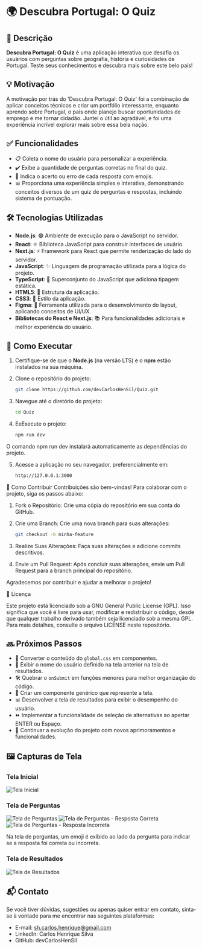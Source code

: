 # 🌍 **Descubra Portugal: O Quiz**

## 📖 Descrição

**Descubra Portugal: O Quiz** é uma aplicação interativa que desafia os usuários com perguntas sobre geografia, história e curiosidades de Portugal. Teste seus conhecimentos e descubra mais sobre este belo país!

## 💡 Motivação

A motivação por trás do 'Descubra Portugal: O Quiz' foi a combinação de aplicar conceitos técnicos e criar um portfólio interessante, enquanto aprendo sobre Portugal, o país onde planejo buscar oportunidades de emprego e me tornar cidadão. Juntei o útil ao agradável, e foi uma experiência incrível explorar mais sobre essa bela nação.

## ✅ Funcionalidades

- 📋 Coleta o nome do usuário para personalizar a experiência.
- ✔️ Exibe a quantidade de perguntas corretas no final do quiz.
- 🎉 Indica o acerto ou erro de cada resposta com emojis.
- 📊 Proporciona uma experiência simples e interativa, demonstrando conceitos diversos de um quiz de perguntas e respostas, incluindo sistema de pontuação.

## 🛠️ Tecnologias Utilizadas

- **Node.js**: 🟢 Ambiente de execução para o JavaScript no servidor.
- **React**: ⚛️ Biblioteca JavaScript para construir interfaces de usuário.
- **Next.js**: ⚡ Framework para React que permite renderização do lado do servidor.
- **JavaScript**: ✨ Linguagem de programação utilizada para a lógica do projeto.
- **TypeScript**: 📝 Superconjunto do JavaScript que adiciona tipagem estática.
- **HTML5**: 📄 Estrutura da aplicação.
- **CSS3**: 🎨 Estilo da aplicação.
- **Figma**: 📐 Ferramenta utilizada para o desenvolvimento do layout, aplicando conceitos de UI/UX.
- **Bibliotecas do React e Next.js**: 📚 Para funcionalidades adicionais e melhor experiência do usuário.

## 🚀 Como Executar

1. Certifique-se de que o **Node.js** (na versão LTS) e o **npm** estão instalados na sua máquina.

2. Clone o repositório do projeto:

   ```bash
   git clone https://github.com/devCarlosHenSil/Quiz.git

3. Navegue até o diretório do projeto:

    ```bash
    cd Quiz

4. EeExecute o projeto:
    ```bash
    npm run dev

O comando npm run dev instalará automaticamente as dependências do projeto.

5. Acesse a aplicação no seu navegador, preferencialmente em:
    ```bash
    http://127.0.0.1:3000

🤝 Como Contribuir
Contribuições são bem-vindas! Para colaborar com o projeto, siga os passos abaixo:

1. Fork o Repositório: Crie uma cópia do repositório em sua conta do GitHub.

2. Crie uma Branch: Crie uma nova branch para suas alterações:
    ```bash
    git checkout -b minha-feature

3. Realize Suas Alterações: Faça suas alterações e adicione commits descritivos.

4. Envie um Pull Request: Após concluir suas alterações, envie um Pull Request para a branch principal do repositório.

Agradecemos por contribuir e ajudar a melhorar o projeto!

📜 Licença

Este projeto está licenciado sob a GNU General Public License (GPL). Isso significa que você é livre para usar, modificar e redistribuir o código, desde que qualquer trabalho derivado também seja licenciado sob a mesma GPL. Para mais detalhes, consulte o arquivo LICENSE neste repositório.

## 🔜 Próximos Passos

- 🔄 Converter o conteúdo do `global.css` em componentes.  
- 📝 Exibir o nome do usuário definido na tela anterior na tela de resultados.  
- 🛠️ Quebrar o `onSubmit` em funções menores para melhor organização do código.  
- 📱 Criar um componente genérico que represente a tela.  
- 📊 Desenvolver a tela de resultados para exibir o desempenho do usuário.  
- ⏩ Implementar a funcionalidade de seleção de alternativas ao apertar ENTER ou Espaço.  
- 🔧 Continuar a evolução do projeto com novos aprimoramentos e funcionalidades.  


## 🖼️ Capturas de Tela

### Tela Inicial
![Tela Inicial](/images/home.png)

### Tela de Perguntas
![Tela de Perguntas](/images/question.png)
![Tela de Perguntas - Resposta Correta](/images/question_correct.png)
![Tela de Perguntas - Resposta Incorreta](/images/question_incorrect.png)

Na tela de perguntas, um emoji é exibido ao lado da pergunta para indicar se a resposta foi correta ou incorreta.

### Tela de Resultados
![Tela de Resultados](/images/result.png)

## 📬 Contato

Se você tiver dúvidas, sugestões ou apenas quiser entrar em contato, sinta-se à vontade para me encontrar nas seguintes plataformas:

- E-mail: sh.carlos.henrique@gmail.com
- LinkedIn: Carlos Henrique Silva
- GitHub: devCarlosHenSil